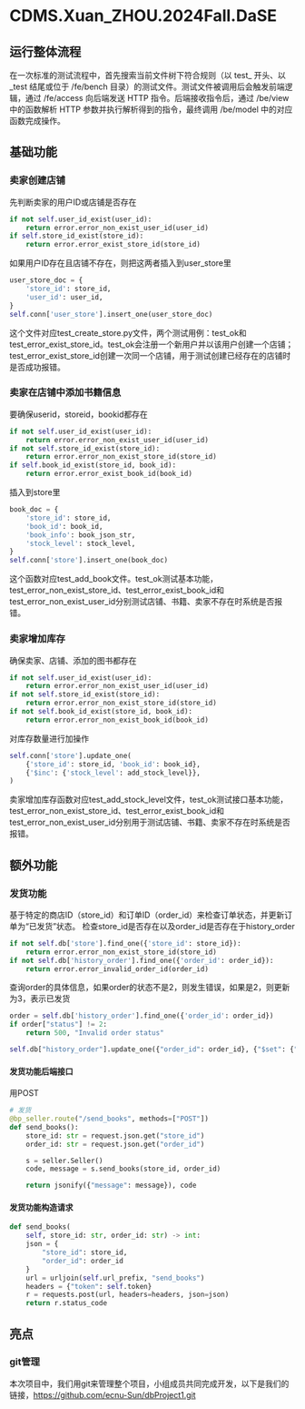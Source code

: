 # CDMS.Xuan_ZHOU.2024Fall.DaSE

## 运行整体流程

在一次标准的测试流程中，首先搜索当前文件树下符合规则（以 test_ 开头、以 _test 结尾或位于 /fe/bench 目录）的测试文件。测试文件被调用后会触发前端逻辑，通过 /fe/access 向后端发送 HTTP 指令。后端接收指令后，通过 /be/view 中的函数解析 HTTP 参数并执行解析得到的指令，最终调用 /be/model 中的对应函数完成操作。

## 基础功能

### 卖家创建店铺
先判断卖家的用户ID或店铺是否存在
```python
if not self.user_id_exist(user_id):
    return error.error_non_exist_user_id(user_id)
if self.store_id_exist(store_id):
    return error.error_exist_store_id(store_id)
```

如果用户ID存在且店铺不存在，则把这两者插入到user_store里
```python
user_store_doc = {
    'store_id': store_id,
    'user_id': user_id,
}
self.conn['user_store'].insert_one(user_store_doc)
```

这个文件对应test_create_store.py文件，两个测试用例：test_ok和test_error_exist_store_id。test_ok会注册一个新用户并以该用户创建一个店铺；test_error_exist_store_id创建一次同一个店铺，用于测试创建已经存在的店铺时是否成功报错。



### 卖家在店铺中添加书籍信息
要确保userid，storeid，bookid都存在
```python
if not self.user_id_exist(user_id):
    return error.error_non_exist_user_id(user_id)
if not self.store_id_exist(store_id):
    return error.error_non_exist_store_id(store_id)
if self.book_id_exist(store_id, book_id):
    return error.error_exist_book_id(book_id)
```

插入到store里
```python
book_doc = {
    'store_id': store_id,
    'book_id': book_id,
    'book_info': book_json_str,
    'stock_level': stock_level,
}
self.conn['store'].insert_one(book_doc)
```
这个函数对应test_add_book文件。test_ok测试基本功能，test_error_non_exist_store_id、test_error_exist_book_id和test_error_non_exist_user_id分别测试店铺、书籍、卖家不存在时系统是否报错。

### 卖家增加库存
确保卖家、店铺、添加的图书都存在
```python
if not self.user_id_exist(user_id):
    return error.error_non_exist_user_id(user_id)
if not self.store_id_exist(store_id):
    return error.error_non_exist_store_id(store_id)
if not self.book_id_exist(store_id, book_id):
    return error.error_non_exist_book_id(book_id)
```

对库存数量进行加操作
```python
self.conn['store'].update_one(
    {'store_id': store_id, 'book_id': book_id},
    {'$inc': {'stock_level': add_stock_level}},
)
```

卖家增加库存函数对应test_add_stock_level文件，test_ok测试接口基本功能，test_error_non_exist_store_id、test_error_exist_book_id和test_error_non_exist_user_id分别用于测试店铺、书籍、卖家不存在时系统是否报错。


## 额外功能

### 发货功能
基于特定的商店ID（store_id）和订单ID（order_id）来检查订单状态，并更新订单为“已发货”状态。
检查store_id是否存在以及order_id是否存在于history_order
```python
if not self.db['store'].find_one({'store_id': store_id}):
    return error.error_non_exist_store_id(store_id)
if not self.db['history_order'].find_one({'order_id': order_id}):
    return error.error_invalid_order_id(order_id)
```

查询order的具体信息，如果order的状态不是2，则发生错误，如果是2，则更新为3，表示已发货
```python
order = self.db['history_order'].find_one({'order_id': order_id})
if order["status"] != 2:
    return 500, "Invalid order status"

self.db["history_order"].update_one({"order_id": order_id}, {"$set": {"status": 3}})
```
#### 发货功能后端接口
用POST
```python
# 发货
@bp_seller.route("/send_books", methods=["POST"])
def send_books():
    store_id: str = request.json.get("store_id")
    order_id: str = request.json.get("order_id")

    s = seller.Seller()
    code, message = s.send_books(store_id, order_id)

    return jsonify({"message": message}), code
```
#### 发货功能构造请求
```python
def send_books(
    self, store_id: str, order_id: str) -> int:
    json = {
        "store_id": store_id,
        "order_id": order_id
    }
    url = urljoin(self.url_prefix, "send_books")
    headers = {"token": self.token}
    r = requests.post(url, headers=headers, json=json)
    return r.status_code
```

## 亮点

### git管理
本次项目中，我们用git来管理整个项目，小组成员共同完成开发，以下是我们的链接，https://github.com/ecnu-Sun/dbProject1.git








